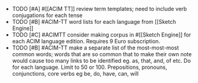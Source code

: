 - TODO [#A] #[[ACIM TT]] review term templates; need to include verb conjugations for each tense
- TODO [#B] #ACIM-TT word lists for each language from [[Sketch Engine]]
- TODO [#C] #ACIMTT consider making corpus in #[[Sketch Engine]] for each ACIM language edition. Requires 9 Euro subscription.
- TODO [#B] #ACIM-TT make a separate list of the most-most-most common words; words that are so common that to make their own note would cause too many links to be identified eg. as, that, and, of etc. Do for each language. Limit to 50 or 100. Prepositions, pronouns, conjunctions, core verbs eg be, do, have, can, will